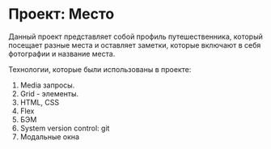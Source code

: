 # Проект: Место

Данный проект представляет собой профиль путешественника, который посещает разные места и оставляет заметки, которые включают в себя фотографии и название места.

Технологии, которые были использованы в проекте:
1. Media запросы.
2. Grid - элементы.
3. HTML, CSS
4. Flex
5. БЭМ
6. System version control: git
7. Модальные  окна
